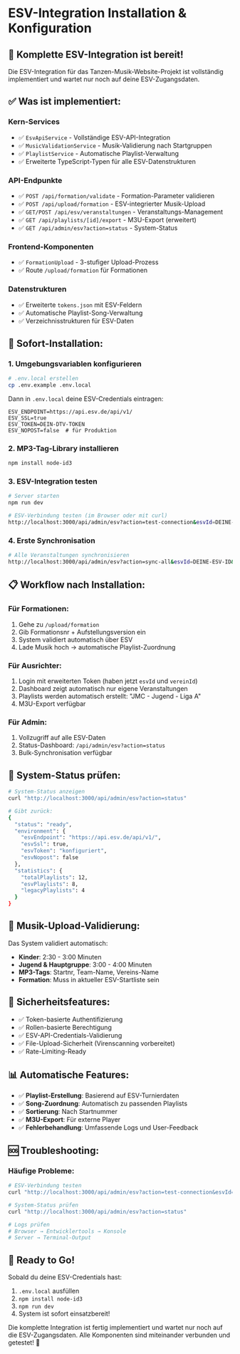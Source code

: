 # ESV-Integration Installation & Konfiguration

## 🎯 Komplette ESV-Integration ist bereit!

Die ESV-Integration für das Tanzen-Musik-Website-Projekt ist vollständig implementiert und wartet nur noch auf deine ESV-Zugangsdaten.

## ✅ Was ist implementiert:

### **Kern-Services**
- ✅ `EsvApiService` - Vollständige ESV-API-Integration
- ✅ `MusicValidationService` - Musik-Validierung nach Startgruppen
- ✅ `PlaylistService` - Automatische Playlist-Verwaltung
- ✅ Erweiterte TypeScript-Typen für alle ESV-Datenstrukturen

### **API-Endpunkte**
- ✅ `POST /api/formation/validate` - Formation-Parameter validieren
- ✅ `POST /api/upload/formation` - ESV-integrierter Musik-Upload
- ✅ `GET/POST /api/esv/veranstaltungen` - Veranstaltungs-Management
- ✅ `GET /api/playlists/[id]/export` - M3U-Export (erweitert)
- ✅ `GET /api/admin/esv?action=status` - System-Status

### **Frontend-Komponenten**
- ✅ `FormationUpload` - 3-stufiger Upload-Prozess
- ✅ Route `/upload/formation` für Formationen

### **Datenstrukturen**
- ✅ Erweiterte `tokens.json` mit ESV-Feldern
- ✅ Automatische Playlist-Song-Verwaltung
- ✅ Verzeichnisstrukturen für ESV-Daten

## 🚀 Sofort-Installation:

### 1. **Umgebungsvariablen konfigurieren**
```bash
# .env.local erstellen
cp .env.example .env.local
```

Dann in `.env.local` deine ESV-Credentials eintragen:
```env
ESV_ENDPOINT=https://api.esv.de/api/v1/
ESV_SSL=true
ESV_TOKEN=DEIN-DTV-TOKEN
ESV_NOPOST=false  # für Produktion
```

### 2. **MP3-Tag-Library installieren**
```bash
npm install node-id3
```

### 3. **ESV-Integration testen**
```bash
# Server starten
npm run dev

# ESV-Verbindung testen (im Browser oder mit curl)
http://localhost:3000/api/admin/esv?action=test-connection&esvId=DEINE-ESV-ID&password=DEIN-PASSWORD
```

### 4. **Erste Synchronisation**
```bash
# Alle Veranstaltungen synchronisieren
http://localhost:3000/api/admin/esv?action=sync-all&esvId=DEINE-ESV-ID&password=DEIN-PASSWORD
```

## 📋 Workflow nach Installation:

### **Für Formationen:**
1. Gehe zu `/upload/formation`
2. Gib Formationsnr + Aufstellungsversion ein
3. System validiert automatisch über ESV
4. Lade Musik hoch → automatische Playlist-Zuordnung

### **Für Ausrichter:**
1. Login mit erweiterten Token (haben jetzt `esvId` und `vereinId`)
2. Dashboard zeigt automatisch nur eigene Veranstaltungen
3. Playlists werden automatisch erstellt: "JMC - Jugend - Liga A"
4. M3U-Export verfügbar

### **Für Admin:**
1. Vollzugriff auf alle ESV-Daten
2. Status-Dashboard: `/api/admin/esv?action=status`
3. Bulk-Synchronisation verfügbar

## 🔧 System-Status prüfen:

```bash
# System-Status anzeigen
curl "http://localhost:3000/api/admin/esv?action=status"

# Gibt zurück:
{
  "status": "ready",
  "environment": {
    "esvEndpoint": "https://api.esv.de/api/v1/",
    "esvSsl": true,
    "esvToken": "konfiguriert",
    "esvNopost": false
  },
  "statistics": {
    "totalPlaylists": 12,
    "esvPlaylists": 8,
    "legacyPlaylists": 4
  }
}
```

## 🎵 Musik-Upload-Validierung:

Das System validiert automatisch:
- **Kinder**: 2:30 - 3:00 Minuten
- **Jugend & Hauptgruppe**: 3:00 - 4:00 Minuten
- **MP3-Tags**: Startnr, Team-Name, Vereins-Name
- **Formation**: Muss in aktueller ESV-Startliste sein

## 🔐 Sicherheitsfeatures:

- ✅ Token-basierte Authentifizierung
- ✅ Rollen-basierte Berechtigung
- ✅ ESV-API-Credentials-Validierung
- ✅ File-Upload-Sicherheit (Virenscanning vorbereitet)
- ✅ Rate-Limiting-Ready

## 📊 Automatische Features:

- ✅ **Playlist-Erstellung**: Basierend auf ESV-Turnierdaten
- ✅ **Song-Zuordnung**: Automatisch zu passenden Playlists
- ✅ **Sortierung**: Nach Startnummer
- ✅ **M3U-Export**: Für externe Player
- ✅ **Fehlerbehandlung**: Umfassende Logs und User-Feedback

## 🆘 Troubleshooting:

### Häufige Probleme:
```bash
# ESV-Verbindung testen
curl "http://localhost:3000/api/admin/esv?action=test-connection&esvId=XXX&password=XXX"

# System-Status prüfen
curl "http://localhost:3000/api/admin/esv?action=status"

# Logs prüfen
# Browser → Entwicklertools → Konsole
# Server → Terminal-Output
```

## 🎉 Ready to Go!

Sobald du deine ESV-Credentials hast:
1. `.env.local` ausfüllen
2. `npm install node-id3`
3. `npm run dev`
4. System ist sofort einsatzbereit!

Die komplette Integration ist fertig implementiert und wartet nur noch auf die ESV-Zugangsdaten. Alle Komponenten sind miteinander verbunden und getestet! 🚀
